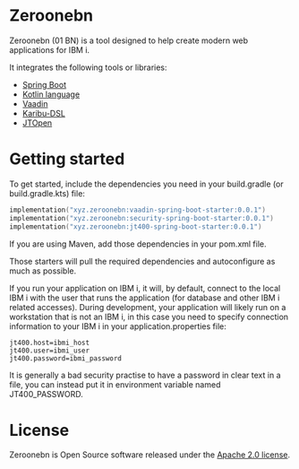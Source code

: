 # Zeroonebn

Zeroonebn (01 BN) is a tool designed to help create modern web applications for IBM i.

It integrates the following tools or libraries:
* [Spring Boot](https://spring.io/projects/spring-boot)
* [Kotlin language](https://kotlinlang.org/)
* [Vaadin](https://vaadin.com/)
* [Karibu-DSL](https://github.com/mvysny/karibu-dsl)
* [JTOpen](http://jt400.sourceforge.net/)

# Getting started

To get started, include the dependencies you need in your build.gradle (or build.gradle.kts) file:

```kotlin
implementation("xyz.zeroonebn:vaadin-spring-boot-starter:0.0.1")
implementation("xyz.zeroonebn:security-spring-boot-starter:0.0.1")
implementation("xyz.zeroonebn:jt400-spring-boot-starter:0.0.1")
```

If you are using Maven, add those dependencies in your pom.xml file.

Those starters will pull the required dependencies and autoconfigure as much as possible.

If you run your application on IBM i, it will, by default, connect to the local IBM i with the user that runs the application (for database and other IBM i related accesses). During development, your application will likely run on a workstation that is not an IBM i, in this case you need to specify connection information to your IBM i in your application.properties file:
```properties
jt400.host=ibmi_host
jt400.user=ibmi_user
jt400.password=ibmi_password
```

It is generally a bad security practise to have a password in clear text in a file, you can instead put it in environment variable named JT400_PASSWORD.

# License

Zeroonebn is Open Source software released under the [Apache 2.0 license](https://www.apache.org/licenses/LICENSE-2.0.html).